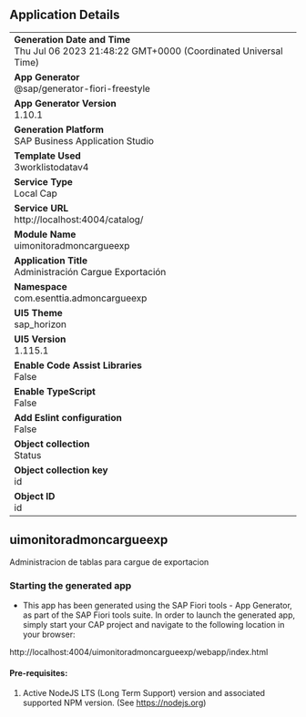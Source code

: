 ## Application Details
|               |
| ------------- |
|**Generation Date and Time**<br>Thu Jul 06 2023 21:48:22 GMT+0000 (Coordinated Universal Time)|
|**App Generator**<br>@sap/generator-fiori-freestyle|
|**App Generator Version**<br>1.10.1|
|**Generation Platform**<br>SAP Business Application Studio|
|**Template Used**<br>3worklistodatav4|
|**Service Type**<br>Local Cap|
|**Service URL**<br>http://localhost:4004/catalog/
|**Module Name**<br>uimonitoradmoncargueexp|
|**Application Title**<br>Administración Cargue Exportación|
|**Namespace**<br>com.esenttia.admoncargueexp|
|**UI5 Theme**<br>sap_horizon|
|**UI5 Version**<br>1.115.1|
|**Enable Code Assist Libraries**<br>False|
|**Enable TypeScript**<br>False|
|**Add Eslint configuration**<br>False|
|**Object collection**<br>Status|
|**Object collection key**<br>id|
|**Object ID**<br>id|

## uimonitoradmoncargueexp

Administracion de tablas para cargue de exportacion

### Starting the generated app

-   This app has been generated using the SAP Fiori tools - App Generator, as part of the SAP Fiori tools suite.  In order to launch the generated app, simply start your CAP project and navigate to the following location in your browser:

http://localhost:4004/uimonitoradmoncargueexp/webapp/index.html

#### Pre-requisites:

1. Active NodeJS LTS (Long Term Support) version and associated supported NPM version.  (See https://nodejs.org)


